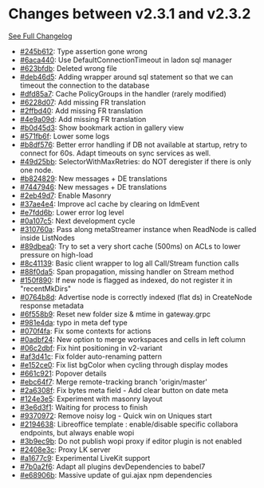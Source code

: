 # Changes between v2.3.1 and v2.3.2

[See Full Changelog](https://github.com/pydio/cells/compare/v2.3.1...v2.3.2)

- [#245b612](https://github.com/pydio/cells/commit/245b6126b98a47169e48ef792a1f14ed734e626f): Type assertion gone wrong
- [#6aca440](https://github.com/pydio/cells/commit/6aca44090dd1f734862519c31657d879fdd825d4): Use DefaultConnectionTimeout in ladon sql manager
- [#623bfdb](https://github.com/pydio/cells/commit/623bfdb4581db2f047b4e4cb43f2e35476dced14): Deleted wrong file
- [#deb46d5](https://github.com/pydio/cells/commit/deb46d523c5641f7a233fe382a792755d001ac2b): Adding wrapper around sql statement so that we can timeout the connection to the database
- [#dfd85a7](https://github.com/pydio/cells/commit/dfd85a7cdbce7cfe9e0659982e0efa20b4388ddb): Cache PolicyGroups in the handler (rarely modified)
- [#6228d07](https://github.com/pydio/cells/commit/6228d07aff1ffe4ac283b1d95ac5089f9ce66683): Add missing FR translation
- [#2ffbd40](https://github.com/pydio/cells/commit/2ffbd408a3d4298ad6aa9b5932df5f4ae3e7aff3): Add missing FR translation
- [#4e9a09d](https://github.com/pydio/cells/commit/4e9a09d2bb0d22f91a34a8078746a295f25e59f6): Add missing FR translation
- [#b0d45d3](https://github.com/pydio/cells/commit/b0d45d3b02dde5e1cfde1e1f2700cad06cf5eb2e): Show bookmark action in gallery view
- [#571fb6f](https://github.com/pydio/cells/commit/571fb6fce8650889c9b2ffe199ec577d0f01b9bd): Lower some logs
- [#b8df576](https://github.com/pydio/cells/commit/b8df576d8f2095c9cc7219537e9ae1688f64707c): Better error handling if DB not available at startup, retry to connect for 60s. Adapt timeouts on sync services as well.
- [#49d25bb](https://github.com/pydio/cells/commit/49d25bb8a2d79958ddebdb790926808d0203d21b): SelectorWithMaxRetries: do NOT deregister if there is only one node.
- [#b824829](https://github.com/pydio/cells/commit/b8248295a5aba030d9fecc1a2169842c0c044e1a): New messages + DE translations
- [#7447946](https://github.com/pydio/cells/commit/744794646be382852b647d8fb1f10ff28d63b51c): New messages + DE translations
- [#2eb49d7](https://github.com/pydio/cells/commit/2eb49d7f0c41ab1058196b6d07bf23ac52897e71): Enable Masonry
- [#37ae4e4](https://github.com/pydio/cells/commit/37ae4e4e43f556fdc49a5366b4a87f5e30da8687): Improve acl cache by clearing on IdmEvent
- [#e7fdd6b](https://github.com/pydio/cells/commit/e7fdd6b0c400c25e0209f69370675103e37642b6): Lower error log level
- [#0a107c5](https://github.com/pydio/cells/commit/0a107c5d79c3e2d99f29585f1b0d9598e2c327e3): Next development cycle
- [#310760a](https://github.com/pydio/cells/commit/310760a78d19fd21bf76df6645c4d50657a3603b): Pass along metaStreamer instance when ReadNode is called inside ListNodes
- [#89dbea0](https://github.com/pydio/cells/commit/89dbea07d37ee8326721a98cf1b2b4a05040450d): Try to set a very short cache (500ms) on ACLs to lower pressure on high-load
- [#8c41139](https://github.com/pydio/cells/commit/8c41139a391fc327bc7b0f95093abe1082bc9b25): Basic client wrapper to log all Call/Stream function calls
- [#88f0da5](https://github.com/pydio/cells/commit/88f0da5a56f89f629b0f2c2ae97715a034d9c9e0): Span propagation, missing handler on Stream method
- [#150f890](https://github.com/pydio/cells/commit/150f890c8f0e6fbaa1699df691f02f5d8a99d9c8): If new node is flagged as indexed, do not register it in "recentMkDirs"
- [#0764b8d](https://github.com/pydio/cells/commit/0764b8d5388d3acd67b8873b7aaa97728241f236): Advertise node is correctly indexed (flat ds) in CreateNode response metadata
- [#6f558b9](https://github.com/pydio/cells/commit/6f558b9a1c4ec0062df7aaae30e5164fdf289e4d): Reset new folder size & mtime in gateway.grpc
- [#981e4da](https://github.com/pydio/cells/commit/981e4da89c974303ff365e4f213dbba439b654d7): typo in meta def type
- [#070f4fa](https://github.com/pydio/cells/commit/070f4fa0236a795d1583bcd13d284370ecf2285e): Fix some contexts for actions
- [#0adbf24](https://github.com/pydio/cells/commit/0adbf24ffe939fae1d2a2025f6374442bd0b1ba4): New option to merge workspaces and cells in left column
- [#06c2dbf](https://github.com/pydio/cells/commit/06c2dbfd66fb2cbf2eaf6ff24abd863b9aa4b2a3): Fix hint positioning in v2-variant
- [#af3d41c](https://github.com/pydio/cells/commit/af3d41cea38647ccbcb4a7d4fb5f502c027d39b9): Fix folder auto-renaming pattern
- [#e152ce0](https://github.com/pydio/cells/commit/e152ce07a9f0d1ad04cdb783eeb1f89e94c7d9bd): Fix list bgColor when cycling through display modes
- [#661c921](https://github.com/pydio/cells/commit/661c921f51c6b136ef9d090472be47cd6a042d99): Popover details
- [#ebc64f7](https://github.com/pydio/cells/commit/ebc64f78f1ad4a2911b15566ac4c8166fc64c65b): Merge remote-tracking branch 'origin/master'
- [#2a6308f](https://github.com/pydio/cells/commit/2a6308fdef9afa601306761b57f3439cd2830900): Fix bytes meta field - Add clear button on date meta
- [#124e3e5](https://github.com/pydio/cells/commit/124e3e57ad85fa50730f21416086aa8b4a367488): Experiment with masonry layout
- [#3e6d3f1](https://github.com/pydio/cells/commit/3e6d3f16178567deb52ae3496cb24a217e59fc95): Waiting for process to finish
- [#9370972](https://github.com/pydio/cells/commit/937097214a4f23a4326421148ad404d7d846125e): Remove noisy log - Quick win on Uniques start
- [#2194638](https://github.com/pydio/cells/commit/2194638dc227f65365ecacc24f7ccb38f7758c57): Libreoffice template : enable/disable specific collabora endpoints, but always enable wopi
- [#3b9ec9b](https://github.com/pydio/cells/commit/3b9ec9b61b2cdb61970cac7f9ea98c19aaed98bf): Do not publish wopi proxy if editor plugin is not enabled
- [#2408e3c](https://github.com/pydio/cells/commit/2408e3c300ec48e53eabaa0bdd583bf6e1609a1e): Proxy LK server
- [#a1677c9](https://github.com/pydio/cells/commit/a1677c9aa7c966357ec33ed88bbb3f759e9bcd02): Experimental LiveKit support
- [#7b0a2f6](https://github.com/pydio/cells/commit/7b0a2f6fe3d4da21462029ebe57298b41f886cb7): Adapt all plugins devDependencies to babel7
- [#e68906b](https://github.com/pydio/cells/commit/e68906b84b5551e83aa537964fd42e7d81d6b1e6): Massive update of gui.ajax npm dependencies
